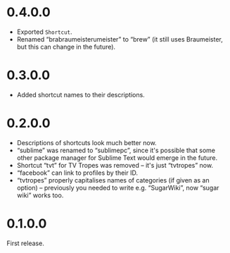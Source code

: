 # 0.4.0.0

* Exported `Shortcut`.
* Renamed “brabraumeisterumeister” to “brew” (it still uses Braumeister, but this can change in the future).

# 0.3.0.0

* Added shortcut names to their descriptions.

# 0.2.0.0

* Descriptions of shortcuts look much better now.
* “sublime” was renamed to “sublimepc”, since it's possible that some other package manager for Sublime Text would emerge in the future.
* Shortcut “tvt” for TV Tropes was removed – it's just “tvtropes” now.
* “facebook” can link to profiles by their ID.
* “tvtropes” properly capitalises names of categories (if given as an option) – previously you needed to write e.g. “SugarWiki”, now “sugar wiki” works too.

# 0.1.0.0

First release.
